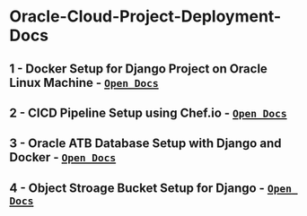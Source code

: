 # Oracle-Cloud-Project-Deployment-Docs

## 1 - Docker Setup for Django Project on Oracle Linux Machine - [`Open Docs`](https://github.com/Rajsoni03/Oracle-Cloud-Project-Deployment-Docs/blob/main/Deploy_Django_Project_on_VM_with_Docker.md) 

## 2 - CICD Pipeline Setup using Chef.io - [`Open Docs`](https://github.com/Rajsoni03/Oracle-Cloud-Project-Deployment-Docs/blob/main/DevOps_Pipeline_Setup.md)

## 3 - Oracle ATB Database Setup with Django and Docker - [`Open Docs`](https://github.com/Rajsoni03/Oracle-Cloud-Project-Deployment-Docs/blob/main/Oracle_ATB_Database_Setup_with_Django.md)

## 4 - Object Stroage Bucket Setup for Django - [`Open Docs`](https://github.com/Rajsoni03/Oracle-Cloud-Project-Deployment-Docs/blob/main/Object_Storage_Bucket_with_Django_Backend.md)
